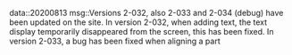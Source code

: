 data::20200813
msg::Versions 2-032, also 2-033 and 2-034 (debug) have been updated on the site. In version 2-032, when adding text, the text display temporarily disappeared from the screen, this has been fixed. In version 2-033, a bug has been fixed when aligning a part
